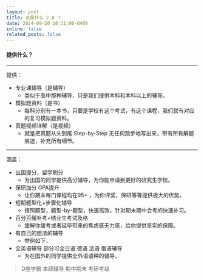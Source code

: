 ```yaml
---
layout: post
title: 这是什么 2.0 ？
date: 2024-09-20 16:11:00-0400
inline: false
related_posts: false
---
```




#### 提供什么？

---

提供：<br>

- 专业课辅导（是辅导）
  - 类似于高中那种辅导，只是我们提供本科和本科以上的辅导。
- 模拟题资料（是书）
  - 每科分别有一本书，只要是学校有这个考试，有这个课程，我们就有对应的复习模拟题资料。
- 真题视频详解（是视频）
  - 就是把真题从头到尾 Step-by-Step 无任何跳步地写出来，带有所有解题痕迹，补充所有细节。

---

涵盖：<br>

- 出国提分，留学刷分
    - 为出国的同学提供高分辅导，为你能申请到更好的研究生学校。
- 保研加分 GPA提升
    - 让你期末每门课程均在95+ ，为你评奖，保研等等提供极大的优势。
- 短期题型化+步骤化辅导
    - 按照题型，题型-by-题型，快速高效，针对期末期中会考的快速补习。
- 百分百缓补考+结业生考试及格
    - 缓解你缓考或者延毕带来的焦虑感无力感，给你提供坚实的保障。
- 有自己的想法的辅导
    - 举例如下，
- 全英语辅导 部分可全日语 德语 法语 俄语辅导
    - 为在国外的同学提供全外语语种的辅导，


> D座学霸  本硕辅导 期中期末 考研考级
